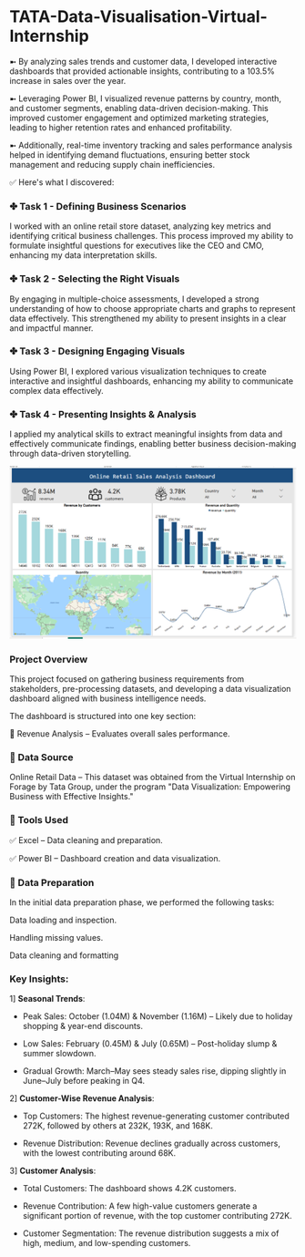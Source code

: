 # TATA-Data-Visualisation-Virtual-Internship
➼ By analyzing sales trends and customer data, I developed interactive dashboards that provided actionable insights, contributing to a 103.5% increase in sales over the year.

➼ Leveraging Power BI, I visualized revenue patterns by country, month, and customer segments, enabling data-driven decision-making. This improved customer engagement and optimized marketing strategies, leading to higher retention rates and enhanced profitability.

➼ Additionally, real-time inventory tracking and sales performance analysis helped in identifying demand fluctuations, ensuring better stock management and reducing supply chain inefficiencies.

✅ Here's what I discovered:

### ✤ Task 1 - Defining Business Scenarios
I worked with an online retail store dataset, analyzing key metrics and identifying critical business challenges. This process improved my ability to formulate insightful questions for executives like the CEO and CMO, enhancing my data interpretation skills.

### ✤ Task 2 - Selecting the Right Visuals
By engaging in multiple-choice assessments, I developed a strong understanding of how to choose appropriate charts and graphs to represent data effectively. This strengthened my ability to present insights in a clear and impactful manner.

### ✤ Task 3 - Designing Engaging Visuals
Using Power BI, I explored various visualization techniques to create interactive and insightful dashboards, enhancing my ability to communicate complex data effectively.

### ✤ Task 4 - Presenting Insights & Analysis
I applied my analytical skills to extract meaningful insights from data and effectively communicate findings, enabling better business decision-making through data-driven storytelling.

![image alt](https://github.com/renuka251902/renuka251902-TATA-Data-Visualisation-Virtual-Internship/blob/main/Screenshot%202025-03-12%20145903.png)


### Project Overview
This project focused on gathering business requirements from stakeholders, pre-processing datasets, and developing a data visualization dashboard aligned with business intelligence needs.

The dashboard is structured into one key section:

🔹 Revenue Analysis – Evaluates overall sales performance.

### 💠 Data Source
Online Retail Data – This dataset was obtained from the Virtual Internship on Forage by Tata Group, under the program "Data Visualization: Empowering Business with Effective Insights."

### 💠 Tools Used
✅ Excel – Data cleaning and preparation.

✅ Power BI – Dashboard creation and data visualization.

### 💠 Data Preparation
In the initial data preparation phase, we performed the following tasks:

Data loading and inspection.

Handling missing values.

Data cleaning and formatting

### Key Insights:
  1] **Seasonal Trends**:
  
-  Peak Sales: October (1.04M) & November (1.16M) – Likely due to holiday shopping & year-end discounts.
  
-  Low Sales: February (0.45M) & July (0.65M) – Post-holiday slump & summer slowdown.
   
-  Gradual Growth: March–May sees steady sales rise, dipping slightly in June–July before peaking in Q4.

 2] **Customer-Wise Revenue Analysis**:
 
-  Top Customers: The highest revenue-generating customer contributed 272K, followed by others at 232K, 193K, and 168K.

-  Revenue Distribution: Revenue declines gradually across customers, with the lowest contributing around 68K.

  3] **Customer Analysis**:
  
-  Total Customers: The dashboard shows 4.2K customers.
  
-  Revenue Contribution: A few high-value customers generate a significant portion of revenue, with the top customer contributing 272K.

-  Customer Segmentation: The revenue distribution suggests a mix of high, medium, and low-spending customers.












